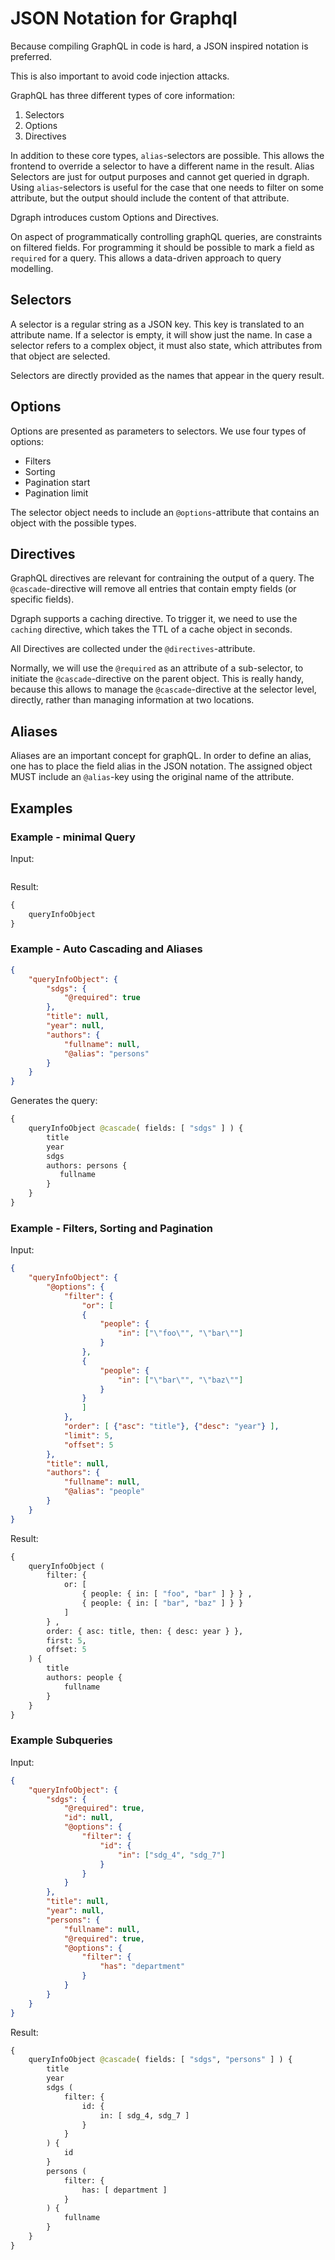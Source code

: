 # JSON Notation for Graphql

Because compiling GraphQL in code is hard, a JSON inspired notation is preferred. 

This is also important to avoid code injection attacks. 

GraphQL has three different types of core information: 

1. Selectors
2. Options 
3. Directives

In addition to these core types, `alias`-selectors  are possible. This allows the frontend to override a selector to have a different name in the result. Alias Selectors are just for output purposes and cannot get queried in dgraph. Using `alias`-selectors is useful for the case that one needs to filter on some attribute, but the output should include the content of that attribute. 

Dgraph introduces custom Options and Directives.

On aspect of programmatically controlling graphQL queries, are constraints on filtered fields. For programming it should be possible to mark a field as `required` for a query. This allows a data-driven approach to query modelling. 

## Selectors

A selector is a regular string as a JSON key. This key is translated to an attribute name. If a selector is empty, it will show just the name. In case a selector refers to a complex object, it must also state, which attributes from that object are selected. 

Selectors are directly provided as the names that appear in the query result. 

## Options

Options are presented as parameters to selectors. We use four types of options: 

- Filters
- Sorting 
- Pagination start
- Pagination limit

The selector object needs to include an `@options`-attribute that contains an object with the possible types. 

## Directives

GraphQL directives are relevant for contraining the output of a query. The `@cascade`-directive will remove all entries that contain empty fields (or specific fields). 

Dgraph supports a caching directive. To trigger it, we need to use the `caching` directive, which takes the TTL of a cache object in seconds. 


All Directives are collected under the `@directives`-attribute. 

Normally, we will use the `@required` as an attribute of a sub-selector, to initiate the `@cascade`-directive on the parent object. This is really handy, because this allows to manage the `@cascade`-directive at the selector level, directly, rather than managing information at two locations. 

## Aliases

Aliases are an important concept for graphQL. In order to define an alias, one has to place the field alias in the JSON notation. The assigned object MUST include an `@alias`-key using the original name of the attribute. 

## Examples 

### Example - minimal Query 

Input: 

```json
```

Result: 

```graphql
{ 
    queryInfoObject
}
```

### Example - Auto Cascading and Aliases

```json
{
    "queryInfoObject": {
        "sdgs": {
            "@required": true
        },
        "title": null,
        "year": null,
        "authors": {
            "fullname": null,
            "@alias": "persons"
        }
    }
}
```

Generates the query: 

```graphql
{ 
    queryInfoObject @cascade( fields: [ "sdgs" ] ) {
        title 
        year 
        sdgs 
        authors: persons {
           fullname 
        } 
    } 
}
```

### Example - Filters, Sorting and Pagination

Input: 

```json
{
    "queryInfoObject": {
        "@options": {
            "filter": { 
                "or": [
                {
                    "people": {
                        "in": ["\"foo\"", "\"bar\""]
                    }
                },
                {
                    "people": {
                        "in": ["\"bar\"", "\"baz\""]
                    }
                }
                ]
            },
            "order": [ {"asc": "title"}, {"desc": "year"} ],
            "limit": 5,
            "offset": 5
        },
        "title": null,
        "authors": {
            "fullname": null,
            "@alias": "people"
        }
    }
}
```

Result: 

```graphql
{ 
    queryInfoObject ( 
        filter: { 
            or: [
                { people: { in: [ "foo", "bar" ] } } , 
                { people: { in: [ "bar", "baz" ] } }  
            ] 
        } , 
        order: { asc: title, then: { desc: year } }, 
        first: 5, 
        offset: 5 
    ) {
        title 
        authors: people { 
            fullname 
        } 
    } 
} 
```

### Example Subqueries

Input: 

```json
{
    "queryInfoObject": {
        "sdgs": {
            "@required": true,
            "id": null,
            "@options": {
                "filter": {
                    "id": {
                        "in": ["sdg_4", "sdg_7"]
                    }
                }
            }
        },
        "title": null,
        "year": null,
        "persons": {
            "fullname": null,
            "@required": true,
            "@options": {
                "filter": {
                    "has": "department"
                }
            }
        }
    }
}
```

Result: 

```graphql
{ 
    queryInfoObject @cascade( fields: [ "sdgs", "persons" ] ) { 
        title 
        year 
        sdgs ( 
            filter: { 
                id: { 
                    in: [ sdg_4, sdg_7 ] 
                } 
            }
        ) { 
            id 
        } 
        persons ( 
            filter: { 
                has: [ department ] 
            }  
        ) { 
            fullname 
        } 
    } 
}
```

